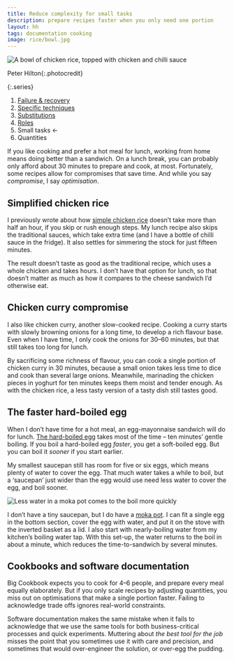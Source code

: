 ```yaml
---
title: Reduce complexity for small tasks
description: prepare recipes faster when you only need one portion
layout: hh
tags: documentation cooking
image: rice/bowl.jpg
---
```


![A bowl of chicken rice, topped with chicken and chilli sauce](rice/bowl.jpg)

<span>Peter Hilton</span>{:.photocredit}

{:.series}
1. [Failure & recovery](document-failure)
2. [Specific techniques](document-techniques)
3. [Substitutions](document-substitutions)
4. [Roles](document-roles)
5. Small tasks ←
6. Quantities

If you like cooking and prefer a hot meal for lunch, working from home means doing better than a sandwich.
On a lunch break, you can probably only afford about 30 minutes to prepare and cook, at most.
Fortunately, some recipes allow for compromises that save time.
And while you say _compromise_, I say _optimisation_.

## Simplified chicken rice

I previously wrote about how [simple chicken rice](chicken-rice) doesn’t take more than half an hour, 
if you skip or rush enough steps.
My lunch recipe also skips the traditional sauces, which take extra time (and I have a bottle of chilli sauce in the fridge).
It also settles for simmering the stock for just fifteen minutes.

The result doesn’t taste as good as the traditional recipe, which uses a whole chicken and takes hours.
I don’t have that option for lunch, so that doesn’t matter as much as how it compares to the cheese sandwich I’d otherwise eat.

## Chicken curry compromise

I also like chicken curry, another slow-cooked recipe.
Cooking a curry starts with slowly browning onions for a long time, to develop a rich flavour base.
Even when I have time, I only cook the onions for 30–60 minutes, but that still takes too long for lunch.

By sacrificing some richness of flavour, you can cook a single portion of chicken curry in 30 minutes,
because a small onion takes less time to dice and cook than several large onions.
Meanwhile, marinading the chicken pieces in yoghurt for ten minutes keeps them moist and tender enough.
As with the chicken rice, a less tasty version of a tasty dish still tastes good.

## The faster hard-boiled egg

When I don’t have time for a hot meal, an egg-mayonnaise sandwich will do for lunch.
[The hard-boiled egg](http://wikihow.com/Boil-Eggs) takes most of the time – ten minutes’ gentle boiling.
If you boil a hard-boiled egg _faster_, you get a soft-boiled egg.
But you can boil it _sooner_ if you start earlier.

My smallest saucepan still has room for five or six eggs, which means plenty of water to cover the egg.
That much water takes a while to boil, but a ‘saucepan’ just wider than the egg would use need less water to cover the egg,
and boil sooner.

![Less water in a moka pot comes to the boil more quickly](moka-pot-egg.webp)

I don’t have a tiny saucepan, but I do have a [moka pot](https://en.wikipedia.org/wiki/Moka_pot).
I can fit a single egg in the bottom section, cover the egg with water, and put it on the stove with the inverted basket as a lid.
I also start with nearly-boiling water from my kitchen’s boiling water tap.
With this set-up, the water returns to the boil in about a minute, which reduces the time-to-sandwich by several minutes.

## Cookbooks and software documentation

Big Cookbook expects you to cook for 4–6 people,
and prepare every meal equally elaborately.
But if you only scale recipes by adjusting quantities, you miss out on optimisations that make a single portion faster.
Failing to acknowledge trade offs ignores real-world constraints.

Software documentation makes the same mistake when it fails to acknowledge that we use the same tools for both business-critical processes and quick experiments.
Muttering about _the best tool for the job_ misses the point that you sometimes use it with care and precision, and sometimes that would over-engineer the solution, or over-egg the pudding. 